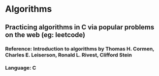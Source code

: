 # Algorithms
Practicing algorithms in C via popular problems on the web (eg: leetcode)
---
### Reference: Introduction to algorithms by Thomas H. Cormen, Charles E. Leiserson, Ronald L. Rivest, Clifford Stein
### Language: C
